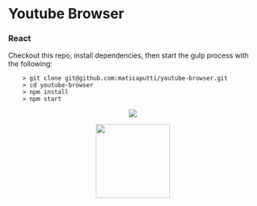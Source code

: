 # Youtube Browser

### React

Checkout this repo, install dependencies, then start the gulp process with the following:

```
    > git clone git@github.com:maticaputti/youtube-browser.git
    > cd youtube-browser
    > npm install
    > npm start
```

<p align="center">
  <img src="http://s22.postimg.org/53dsmccap/Captura_de_pantalla_2016_03_17_a_las_7_49_42_p_m.png" />
</p>

<p align="center">
  <img src="http://formatjs.io/img/react.svg" width="150px" />
</p>
